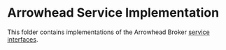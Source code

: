 # Arrowhead Service Implementation

This folder contains implementations of the Arrowhead Broker
[service interfaces](../spec/service/).